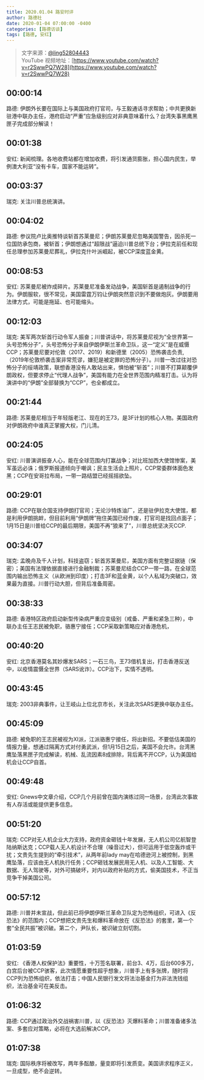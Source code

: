 ```yaml
---
title: 2020.01.04 路安时评
author: 路德社
date: 2020-01-04 07:00:00 -0400
categories: [路德访谈]
tags: [路德, 安红]
---
```


> 文字来源：[@ling52804443](https://twitter.com/ling52804443)  
> YouTube 视频地址：[https://www.youtube.com/watch?v=r2SwwPQ7W28](https://www.youtube.com/watch?v=r2SwwPQ7W28)

## 00:00:14

路德: 伊朗外长要在国际上与美国政府打官司，与王毅通话寻求帮助；中共更换新驻港中联办主任，港府启动“严重”应急级别应对非典意味着什么？台湾失事黑鹰黑匣子完成部分解读！

## 00:01:38

安红: 新闻梳理。各地收费站都在增加收费，将引发通货膨胀，担心国内民生，举例澳大利亚“没有卡车，国家不能运转”。

## 00:03:37

瑞克: 关注川普总统演讲。

## 00:04:02

路德: 参议院卢比奥推特谈斩首苏莱曼尼；伊朗苏莱曼尼忽略美国警告，因杀死一位国防承包商，被斩首；伊朗想通过“超限战”逼迫川普总统下台；伊拉克前任和现任总理参加苏莱曼尼葬礼，伊拉克什叶派崛起，被CCP深度蓝金黄。

## 00:08:53

安红: 苏莱曼尼被炸成碎片。苏莱曼尼准备发动战争，美国斩首是遏制战争的行为。伊朗服软，很不常见，美国雷霆万钧让伊朗突然意识到不要做炮灰。伊朗要用法律方式，可能是拖延、也可能缩头。

## 00:12:03

瑞克: 美军两次斩首行动令军人振奋；川普讲话中，将苏莱曼尼视为“全世界第一头号恐怖分子”，头号恐怖分子来自伊朗伊斯兰革命卫队，这一“定义”是在威慑CCP；苏莱曼尼要对伦敦（2017、2019）和新德里（2005）恐怖袭击负责,（2019年伦敦桥袭击案非常荒谬，嫌犯是被定罪的恐怖分子）。川普一改过往对恐怖分子的绥靖政策，联想香港没有人敢站出来，惧怕被“斩首”；川普不打算颠覆伊朗政权，但要求停止“代理人战争”，美国有能力在全世界范围内精准打击。认为将演讲中的“伊朗”全部替换为“CCP”，也全都成立。

## 00:21:44

路德: 苏莱曼尼相当于年轻版老江、现在的王73，是3F计划的核心人物。美国政府对伊朗政府中谁真正掌握大权，门儿清。

## 00:24:05

安红: 川普演讲振奋人心，能在全球范围内打赢战争；对比班加西大使馆惨案，美军虽远必诛；俄罗斯报道倾向于嘲讽；民主生活会上照片，CCP常委群体面色发黑；CCP在安哥拉布局，一带一路结盟已经摇摇欲坠。

## 00:29:01

路德: CCP在联合国支持伊朗打官司；无论沙特炼油厂，还是驻伊拉克大使馆，都是利用伊朗挑衅，但目前利用“伊朗牌”拖住美国已经作废，打官司是找回点面子；1月15日是川普给CCP的最后期限，美国不再“狼来了”，川普总统坚决灭CCP.

## 00:34:07

瑞克: 孟晚舟及千人计划，科技盗窃；斩首苏莱曼尼，美国方面有完整证据链（保密）；美国有法理依据直接进行金融制裁；苏莱曼尼结合CCP一带一路，在全球范围内输出恐怖主义（从欧洲到印度）；打击3F和蓝金黄，以个人私域为突破口，效果最为直接。川普行动大胆，但背后准备周密。

## 00:38:33

路德: 香港特区政府启动新型传染病严重应变级别（戒备、严重和紧急三种），中联办主任王志民被免职，骆惠宁接任；CCP采取新策略应对香港危机，

## 00:40:20

安红: 北京香港莫名其妙爆发SARS；一石三鸟，王73借机复出，打击香港反送中，以疫情震慑全世界（SARS讹诈）。CCP治下，实情不透明。

## 00:43:45

瑞克: 2003非典事件，让王岐山上位北京市长，关注此次SARS更换中联办主任。

## 00:45:09

路德: 被免职的王志民被视为XI派，江派骆惠宁接任，将出新招。不要低估美国的情报力量，想通过隔离方式对付勇武派，但1月15日之后，美国不会允许。台湾黑鹰坠落黑匣子完成解读，机械、乱流因素8成排除，背后离不开CCP，认为美国给机会让CCP自首。

## 00:49:48

安红: Gnews中文章介绍，CCP几个月前曾在国内演练过同一场景，台湾此次事故有人存活或能提供更多信息。

## 00:51:20

瑞克: CCP对无人机企业大力支持，政府资金砸钱十年发展，无人机公司亿航智登陆纳斯达克；CCP载人无人机设计不合理（噪音过大），但可运用于低空轰炸或干扰；文贵先生提到的“牵引技术”，从两年前lady may在哈德逊河上被控制，到黑鹰坠落，应该由无人机执行任务；CCP砸钱发展民用无人机、以及人工智能、大数据、无人驾驶等，对外可搞破坏，对内以政府补贴的方式，偷美国技术，不正当竞争干掉美国公司。

## 00:57:12

路德: 川普并未宣战，但此前已将伊朗伊斯兰革命卫队定为恐怖组织，可进入《反恐法》的范围内；CCP想把文贵先生和爆料革命放在《反恐法》的套里，第一个套“全民共振”被识破。第二个，尹队长，被识破立刻切割。

## 01:03:59

安红: 《香港人权保护法》重要性，十万签名联署，前台3、4万，后台600多万，白宫后台被CCP骇客，此次情愿重要性超乎想象，川普手上有多张牌，随时将CCP列为恐怖组织，依法打击；中国人民银行发文将法治基金打为非法洗钱组织，法治基金可在美反击。

## 01:06:32

路德: CCP通过政治外交战祸害川普，以《反恐法》灭爆料革命；川普准备诸多法案、多套应对策略，必将在大选前解决CCP。

## 01:07:38

瑞克: 国际秩序将被改写，两年多酝酿，量变即将引发质变。美国讲求程序正义，一旦成型，绝不会逆转。

